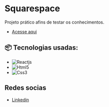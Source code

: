 # Squarespace

Projeto prático afins de testar os conhecimentos.
* <a href="https://squaresq.vercel.app/" target="_self">Acesse aqui</a>
## 📦 Tecnologias usadas:

* ![Reactjs](https://img.shields.io/badge/-ReactJs-61DAFB?logo=react&logoColor=white&style=for-the-badge)
* ![Html5](https://img.shields.io/badge/html5-%23E34F26.svg?style=for-the-badge&logo=html5&logoColor=white)
* ![Css3](https://img.shields.io/badge/css3-%231572B6.svg?style=for-the-badge&logo=css3&logoColor=white)

## Redes socias  
* [Linkedin](https://www.linkedin.com/in/romilton-costa/)
